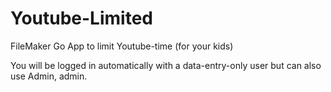 # Youtube-Limited
FileMaker Go App to limit Youtube-time (for your kids)

You will be logged in automatically with a data-entry-only user but can also use Admin, admin.
